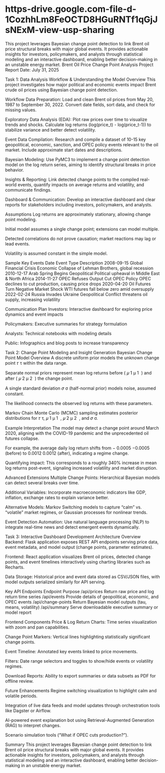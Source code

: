 # https-drive.google.com-file-d-1CozhhLm8FeOCTD8HGuRNTf1qGjJsNExM-view-usp-sharing
This project leverages Bayesian change point detection to link Brent oil price structural breaks with major global events. It provides actionable insights for investors, policymakers, and analysts through statistical modeling and an interactive dashboard, enabling better decision-making in an unstable energy market.
Brent Oil Price Change Point Analysis Project Report
Date: July 31, 2025

Task 1: Data Analysis Workflow & Understanding the Model
Overview
This project investigates how major political and economic events impact Brent crude oil prices using Bayesian change point detection.

Workflow
Data Preparation: Load and clean Brent oil prices from May 20, 1987 to September 30, 2022. Convert date fields, sort data, and check for missing values.

Exploratory Data Analysis (EDA): Plot raw prices over time to visualize trends and shocks. Calculate log returns (log(price_t) - log(price_t-1)) to stabilize variance and better detect volatility.

Event Data Compilation: Research and compile a dataset of 10-15 key geopolitical, economic, sanction, and OPEC policy events relevant to the oil market. Include approximate start dates and descriptions.

Bayesian Modeling: Use PyMC3 to implement a change point detection model on the log return series, aiming to identify structural breaks in price behavior.

Insights & Reporting: Link detected change points to the compiled real-world events, quantify impacts on average returns and volatility, and communicate findings.

Dashboard & Communication: Develop an interactive dashboard and clear reports for stakeholders including investors, policymakers, and analysts.

Assumptions
Log returns are approximately stationary, allowing change point modeling.

Initial model assumes a single change point; extensions can model multiple.

Detected correlations do not prove causation; market reactions may lag or lead events.

Volatility is assumed constant in the simple model.

Sample Key Events
Date	Event	Type	Description
2008-09-15	Global Financial Crisis	Economic	Collapse of Lehman Brothers, global recession
2010-12-17	Arab Spring Begins	Geopolitical	Political upheaval in Middle East & North Africa
2014-11-27	OPEC Refuses Output Cut	OPEC Policy	OPEC declines to cut production, causing price drops
2020-04-20	Oil Futures Turn Negative	Market Shock	WTI futures fall below zero amid oversupply
2022-02-24	Russia Invades Ukraine	Geopolitical	Conflict threatens oil supply, increasing volatility

Communication Plan
Investors: Interactive dashboard for exploring price dynamics and event impacts

Policymakers: Executive summaries for strategy formulation

Analysts: Technical notebooks with modeling details

Public: Infographics and blog posts to increase transparency

Task 2: Change Point Modeling and Insight Generation
Bayesian Change Point Model Overview
A discrete uniform prior models the unknown change point 
𝜏
τ within the data range.

Separate normal priors represent mean log returns before (
𝜇
1
μ 
1
​
 ) and after (
𝜇
2
μ 
2
​
 ) the change point.

A single standard deviation 
𝜎
σ (half-normal prior) models noise, assumed constant.

The likelihood connects the observed log returns with these parameters.

Markov Chain Monte Carlo (MCMC) sampling estimates posterior distributions for 
𝜏
τ, 
𝜇
1
μ 
1
​
 , 
𝜇
2
μ 
2
​
 , and 
𝜎
σ.

Example Interpretation
The model may detect a change point around March 2020, aligning with the COVID-19 pandemic and the unprecedented oil futures collapse.

For example, the average daily log return shifts from 
−
0.0005
−0.0005 (before) to 
0.0012
0.0012 (after), indicating a regime change.

Quantifying impact: This corresponds to a roughly 340% increase in mean log returns post-event, signaling increased volatility and market disruption.

Advanced Extensions
Multiple Change Points: Hierarchical Bayesian models can detect several breaks over time.

Additional Variables: Incorporate macroeconomic indicators like GDP, inflation, exchange rates to explain variance better.

Alternative Models: Markov Switching models to capture “calm” vs. “volatile” market regimes, or Gaussian processes for nonlinear trends.

Event Detection Automation: Use natural language processing (NLP) to integrate real-time news and detect emergent events dynamically.

Task 3: Interactive Dashboard Development
Architecture Overview
Backend: Flask application exposes REST API endpoints serving price data, event metadata, and model output (change points, parameter estimates).

Frontend: React application visualizes Brent oil prices, detected change points, and event timelines interactively using charting libraries such as Recharts.

Data Storage: Historical price and event data stored as CSV/JSON files, with model outputs serialized similarly for API serving.

Key API Endpoints
Endpoint	Purpose
/api/prices	Return raw price and log return time series
/api/events	Provide details of geopolitical, economic, and OPEC events
/api/change-points	Return Bayesian model outputs (tau, means, volatility)
/api/summary	Serve downloadable executive summary or model report

Frontend Components
Price & Log Return Charts: Time series visualization with zoom and pan capabilities.

Change Point Markers: Vertical lines highlighting statistically significant change points.

Event Timeline: Annotated key events linked to price movements.

Filters: Date range selectors and toggles to show/hide events or volatility regimes.

Download Reports: Ability to export summaries or data subsets as PDF for offline review.

Future Enhancements
Regime switching visualization to highlight calm and volatile periods.

Integration of live data feeds and model updates through orchestration tools like Dagster or Airflow.

AI-powered event explanation bot using Retrieval-Augmented Generation (RAG) to interpret changes.

Scenario simulation tools (“What if OPEC cuts production?”).

Summary
This project leverages Bayesian change point detection to link Brent oil price structural breaks with major global events. It provides actionable insights for investors, policymakers, and analysts through statistical modeling and an interactive dashboard, enabling better decision-making in an unstable energy market.

